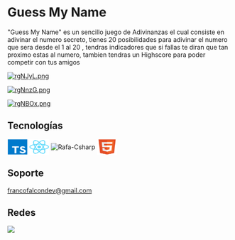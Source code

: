 # Guess My Name 
 

"Guess My Name" es un sencillo juego de Adivinanzas el cual consiste en adivinar el numero secreto, tienes 20 posibilidades para adivinar el numero que sera desde el 1 al 20 , tendras indicadores que si fallas te diran que tan proximo estas al numero, tambien tendras un Highscore para poder competir con tus amigos 

[![rgNJyL.png](https://i.im.ge/2022/05/31/rgNJyL.png)](https://im.ge/i/rgNJyL)

[![rgNnzG.png](https://i.im.ge/2022/05/31/rgNnzG.png)](https://im.ge/i/rgNnzG)

[![rgNBOx.png](https://i.im.ge/2022/05/31/rgNBOx.png)](https://im.ge/i/rgNBOx)

## Tecnologías 
<div style="display: inline_block">
<img align="center" alt="Rafa-Ts" height="35" width="45" src="https://raw.githubusercontent.com/devicons/devicon/master/icons/typescript/typescript-plain.svg">
  <img align="center" alt="Rafa-React" height="35" width="45" src="https://raw.githubusercontent.com/devicons/devicon/master/icons/react/react-original.svg">
  <img align="center" alt="Rafa-Csharp" height="35" width="45" src="https://cdn.jsdelivr.net/gh/devicons/devicon/icons/sass/sass-original.svg">
  <img align="center" alt="Rafa-HTML" height="35" width="45" src="https://raw.githubusercontent.com/devicons/devicon/master/icons/html5/html5-original.svg">

 </div>


## Soporte


francofalcondev@gmail.com



## Redes

  <a href = "https://www.linkedin.com/in/francoherediadev/"><img src="https://img.icons8.com/fluent/48/000000/linkedin.png"/></a>
